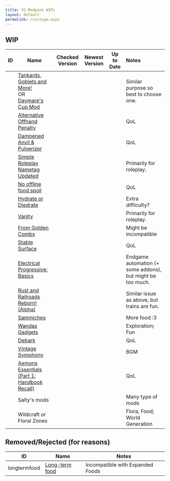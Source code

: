 ```yaml
---
title: VS Modpack WIPs
layout: default
permalink: /vintage-wips
---
```


## WIP

| ID  | Name                                                                                                                                                      | Checked Version | Newest Version | Up to Date | Notes                                                      |
| --- | --------------------------------------------------------------------------------------------------------------------------------------------------------- | --------------- | -------------- | ---------- | :--------------------------------------------------------- |
|     | [Tankards, Goblets and More!](https://mods.vintagestory.at/show/mod/23091)<br>OR<br>[Daymare&#039;s Cup Mod](https://mods.vintagestory.at/daymarescupmod) |                 |                |            | Similar purpose so best to choose one.                     |
|     | [Alternative Offhand Penalty](https://mods.vintagestory.at/altpenalty)                                                                                    |                 |                |            | QoL                                                        |
|     | [Dampened Anvil & Pulverizer](https://mods.vintagestory.at/dampenedanvil)                                                                                 |                 |                |            | QoL                                                        |
|     | [Simple Roleplay Nametag Updated](https://mods.vintagestory.at/rpnameupdated)                                                                             |                 |                |            | Primarily for roleplay.                                    |
|     | [No offline food spoil](https://mods.vintagestory.at/offlinefoodnospoil)                                                                                  |                 |                |            | QoL                                                        |
|     | [Hydrate or Diedrate](https://mods.vintagestory.at/hydrateordiedrate)                                                                                     |                 |                |            | Extra difficulty?                                          |
|     | [Vanity](https://mods.vintagestory.at/vanity)                                                                                                             |                 |                |            | Primarily for roleplay.                                    |
|     | [From Golden Combs](https://mods.vintagestory.at/fromgoldencombs)                                                                                         |                 |                |            | Might be incompatible                                      |
|     | [Stable Surface](https://mods.vintagestory.at/stablesurface)                                                                                              |                 |                |            | QoL                                                        |
|     | [Electrical Progressive: Basics](https://mods.vintagestory.at/electricalprogressivebasics)                                                                |                 |                |            | Endgame automation (+ some addons), but might be too much. |
|     | [Rust and Railroads Reborn! (Alpha)](https://mods.vintagestory.at/rustandrailroads)                                                                       |                 |                |            | Similar issue as above, but trains are fun.                |
|     | [Sammiches](https://mods.vintagestory.at/sammiches)                                                                                                       |                 |                |            | More food :3                                               |
|     | [Wandas Gadgets](https://mods.vintagestory.at/wgmt)                                                                                                       |                 |                |            | Exploration; Fun                                           |
|     | [Debark](https://mods.vintagestory.at/show/mod/21434)                                                                                                     |                 |                |            | QoL                                                        |
|     | [Vintage Symphony](https://mods.vintagestory.at/vintagesymphony)                                                                                          |                 |                |            | BGM                                                        |
|     | [Aemons Essentials (Part 1: Handbook Recall)](https://mods.vintagestory.at/show/mod/31167)                                                                |                 |                |            | QoL                                                        |
|     | Salty's mods                                                                                                                                              |                 |                |            | Many type of mods                                          |
|     | Wildcraft or Floral Zones                                                                                                                                 |                 |                |            | Flora; Food; World Generation                              |


## Removed/Rejected (for reasons)

| ID           | Name                                                          | Notes                            |
| ------------ | ------------------------------------------------------------- | -------------------------------- |
| longtermfood | [Long-term food](https://mods.vintagestory.at/show/mod/13813) | Incompatible with Expanded Foods |